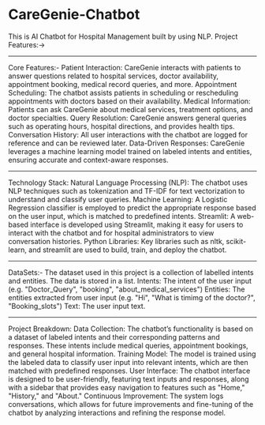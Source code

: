 # CareGenie-Chatbot
This is AI Chatbot for Hospital Management built by using NLP.
Project Features:->
_________________________________________________________________________________________
Core Features:-
Patient Interaction: CareGenie interacts with patients to answer questions related to hospital services, doctor availability, appointment booking, medical record queries, and more.
Appointment Scheduling: The chatbot assists patients in scheduling or rescheduling appointments with doctors based on their availability.
Medical Information: Patients can ask CareGenie about medical services, treatment options, and doctor specialties.
Query Resolution: CareGenie answers general queries such as operating hours, hospital directions, and provides health tips.
Conversation History: All user interactions with the chatbot are logged for reference and can be reviewed later.
Data-Driven Responses: CareGenie leverages a machine learning model trained on labeled intents and entities, ensuring accurate and context-aware responses.
__________________________________________________________________________________________
Technology Stack:
Natural Language Processing (NLP): The chatbot uses NLP techniques such as tokenization and TF-IDF for text vectorization to understand and classify user queries.
Machine Learning: A Logistic Regression classifier is employed to predict the appropriate response based on the user input, which is matched to predefined intents.
Streamlit: A web-based interface is developed using Streamlit, making it easy for users to interact with the chatbot and for hospital administrators to view conversation histories.
Python Libraries: Key libraries such as nltk, scikit-learn, and streamlit are used to build, train, and deploy the chatbot.
__________________________________________________________________________________________
DataSets:-
The dataset used in this project is a collection of labelled intents and entities. The data is stored in a list.
Intents: The intent of the user input (e.g. "Doctor_Query", "booking", "about_medical_services")
Entities: The entities extracted from user input (e.g. "Hi", "What is timimg of the doctor?", "Booking_slots")
Text: The user input text.
__________________________________________________________________________________________
Project Breakdown:
Data Collection: The chatbot’s functionality is based on a dataset of labeled intents and their corresponding patterns and responses. These intents include medical queries, appointment bookings, and general hospital information.
Training Model: The model is trained using the labeled data to classify user input into relevant intents, which are then matched with predefined responses.
User Interface: The chatbot interface is designed to be user-friendly, featuring text inputs and responses, along with a sidebar that provides easy navigation to features such as "Home," "History," and "About."
Continuous Improvement: The system logs conversations, which allows for future improvements and fine-tuning of the chatbot by analyzing interactions and refining the response model.
